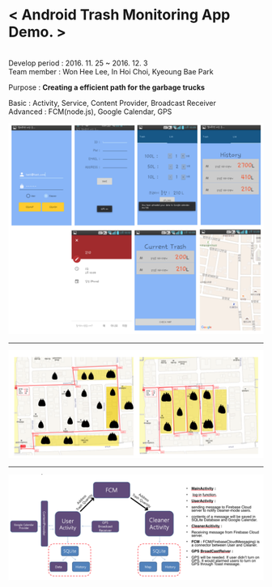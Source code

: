 <b><h1>< Android Trash Monitoring App Demo. ></h1></b> 
<br/>
Develop period : 2016. 11. 25 ~ 2016. 12. 3 <br />
Team member : Won Hee Lee, In Hoi Choi, Kyeoung Bae Park <br />

Purpose : <b>Creating a efficient path for the garbage trucks</b> <br />

Basic : Activity, Service, Content Provider, Broadcast Receiver <br />
Advanced : FCM(node.js), Google Calendar, GPS <br />

![wireframe](https://github.com/uareuni/Android_FinalProj_TrashMonitor_2016-2/blob/ListView_DB_Test/readme_wireframe.png)

<hr />

![purpose](https://github.com/uareuni/Android_FinalProj_TrashMonitor_2016-2/blob/ListView_DB_Test/readme_purpose.png)

<hr />

![process](https://github.com/uareuni/Android_FinalProj_TrashMonitor_2016-2/blob/ListView_DB_Test/readme_process.png)


